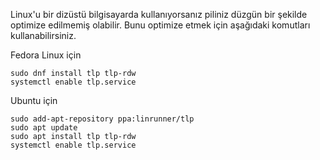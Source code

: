 Linux'u bir dizüstü bilgisayarda kullanıyorsanız piliniz düzgün bir şekilde optimize edilmemiş olabilir. Bunu optimize etmek için aşağıdaki komutları kullanabilirsiniz.

Fedora Linux için
```
sudo dnf install tlp tlp-rdw
systemctl enable tlp.service
```

Ubuntu için
```
sudo add-apt-repository ppa:linrunner/tlp
sudo apt update
sudo apt install tlp tlp-rdw
systemctl enable tlp.service
```
